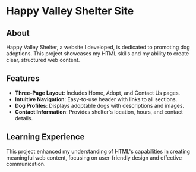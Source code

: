 # Happy Valley Shelter Site

## About
Happy Valley Shelter, a website I developed, is dedicated to promoting dog adoptions. This project showcases my HTML skills and my ability to create clear, structured web content.

## Features
- **Three-Page Layout**: Includes Home, Adopt, and Contact Us pages.
- **Intuitive Navigation**: Easy-to-use header with links to all sections.
- **Dog Profiles**: Displays adoptable dogs with descriptions and images.
- **Contact Information**: Provides shelter's location, hours, and contact details.

## Learning Experience
This project enhanced my understanding of HTML's capabilities in creating meaningful web content, focusing on user-friendly design and effective communication.
